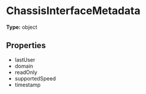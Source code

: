 # ChassisInterfaceMetadata


**Type:** object

## Properties
* lastUser
* domain
* readOnly
* supportedSpeed
* timestamp
